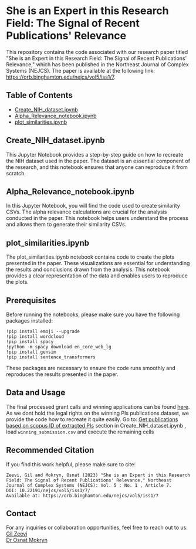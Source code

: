 # She is an Expert in this Research Field: The Signal of Recent Publications' Relevance
This repository contains the code associated with our research paper titled "She is an Expert in this Research Field: The Signal of Recent Publications' Relevance," which has been published in the Northeast Journal of Complex Systems (NEJCS). The paper is available at the following link: https://orb.binghamton.edu/nejcs/vol5/iss1/7.


## Table of Contents

- [Create_NIH_dataset.ipynb](https://github.com/gilzeevi25/Alpha_Relevance/blob/main/Create_NIH_dataset.ipynb)
- [Alpha_Relevance_notebook.ipynb](https://github.com/gilzeevi25/Alpha_Relevance/blob/main/Alpha_Relevance_notebook.ipynb)
- [plot_similarities.ipynb](https://github.com/gilzeevi25/Alpha_Relevance/blob/main/plot_similarities.ipynb)

## Create_NIH_dataset.ipynb

This Jupyter Notebook provides a step-by-step guide on how to recreate the NIH dataset used in the paper. The dataset is an essential component of the research, and this notebook ensures that anyone can reproduce it from scratch.

## Alpha_Relevance_notebook.ipynb

In this Jupyter Notebook, you will find the code used to create similarity CSVs. The alpha relevance calculations are crucial for the analysis conducted in the paper. This notebook helps users understand the process and allows them to generate their similarity CSVs.

## plot_similarities.ipynb

The plot_similarities.ipynb notebook contains code to create the plots presented in the paper. These visualizations are essential for understanding the results and conclusions drawn from the analysis. This notebook provides a clear representation of the data and enables users to reproduce the plots.

## Prerequisites

Before running the notebooks, please make sure you have the following packages installed:
```
!pip install emoji --upgrade
!pip install wordcloud
!pip install spacy
!python -m spacy download en_core_web_lg
!pip install gensim
!pip install sentence_transformers
```
These packages are necessary to ensure the code runs smoothly and reproduces the results presented in the paper.

## Data and Usage

The final processed grant calls and winning applications can be found [here](https://drive.google.com/drive/folders/18CATV14JaZXQDRJq2oKcBE90-vr_QibN?usp=sharing).<br>
As we dont hold the legal rights on the winning PIs publications dataset, we provide the code how to recreate it quite easily.
Go to: <u>Get publications based on scopus ID of extracted PIs</u> section in Create_NIH_dataset.ipynb , load ```winning_submission.csv``` and execute the remaining cells

## Recommended Citation
If you find this work helpful, please make sure to cite:
```
Zeevi, Gil and Mokryn, Osnat (2023) "She is an Expert in this Research Field: The Signal of Recent Publications' Relevance," Northeast Journal of Complex Systems (NEJCS): Vol. 5 : No. 1 , Article 7.
DOI: 10.22191/nejcs/vol5/iss1/7/
Available at: https://orb.binghamton.edu/nejcs/vol5/iss1/7
```
## Contact
For any inquiries or collaboration opportunities, feel free to reach out to us:
[Gil Zeevi](gzeevi25@gmail.com) <br>
[Dr Osnat Mokryn](ossimo@gmail.com)<br>
